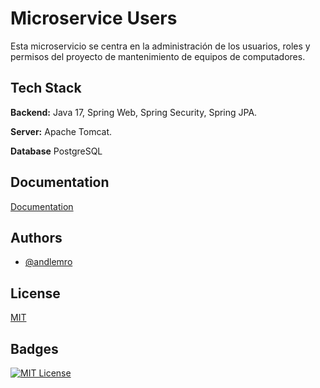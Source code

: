 
# Microservice Users

Esta microservicio se centra en la administración de los usuarios, roles y permisos del proyecto de mantenimiento de equipos de computadores.

## Tech Stack

**Backend:** Java 17, Spring Web, Spring Security, Spring JPA.

**Server:** Apache Tomcat.

**Database** PostgreSQL

## Documentation

[Documentation](https://github.com/andlemro/ComputerMaintenance/tree/feature/Documentation)


## Authors

- [@andlemro](https://github.com/andlemro)


## License

[MIT](https://github.com/andlemro/ComputerMaintenance/blob/main/LICENSE)


## Badges

[![MIT License](https://img.shields.io/badge/License-MIT-green.svg)](https://github.com/andlemro/ComputerMaintenance/blob/main/LICENSE)


